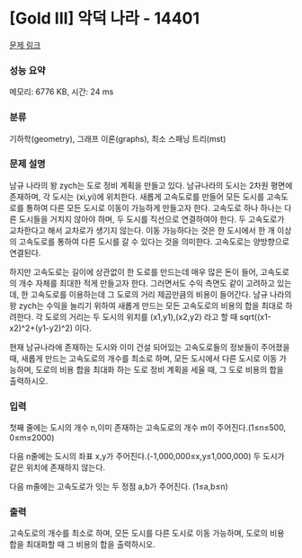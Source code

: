 # [Gold III] 악덕 나라 - 14401 

[문제 링크](https://www.acmicpc.net/problem/14401) 

### 성능 요약

메모리: 6776 KB, 시간: 24 ms

### 분류

기하학(geometry), 그래프 이론(graphs), 최소 스패닝 트리(mst)

### 문제 설명

<p>남규 나라의 왕 zych는 도로 정비 계획을 만들고 있다. 남규나라의 도시는 2차원 평면에 존재하며, 각 도시는 (xi,yi)에 위치한다. 새롭게 고속도로를 만들어 모든 도시를 고속도로를 통하여 다른 모든 도시로 이동이 가능하게 만들고자 한다. 고속도로 하나 하나는 다른 도시들을 거치지 않아야 하며, 두 도시를 직선으로 연결하여야 한다. 두 고속도로가 교차한다고 해서 교차로가 생기지 않는다. 이동 가능하다는 것은 한 도시에서 한 개 이상의 고속도로를 통하여 다른 도시를 갈 수 있다는 것을 의미한다. 고속도로는 양방향으로 연결된다.</p>

<p>하지만 고속도로는 길이에 상관없이 한 도로를 만드는데 매우 많은 돈이 들어, 고속도로의 개수 자체를 최대한 적게 만들고자 한다. 그러면서도 수익 측면도 같이 고려하고 있는데, 한 고속도로를 이용하는데 그 도로의 거리 제곱만큼의 비용이 들어간다. 남규 나라의 왕 zych는 수익을 늘리기 위하여 새롭게 만드는 모든 고속도로의 비용의 합을 최대로 하려한다. 각 도로의 거리는 두 도시의 위치를 (x1,y1),(x2,y2) 라고 할 때 sqrt((x1-x2)^2+(y1-y2)^2) 이다.</p>

<p>현재 남규나라에 존재하는 도시와 이미 건설 되어있는 고속도로들의 정보들이 주어졌을 때, 새롭게 만드는 고속도로의 개수를 최소로 하며, 모든 도시에서 다른 도시로 이동 가능하며, 도로의 비용 합을 최대화 하는 도로 정비 계획을 세울 때, 그 도로 비용의 합을 출력하시오.</p>

### 입력 

 <p>첫째 줄에는 도시의 개수 n,이미 존재하는 고속도로의 개수 m이 주어진다.(1≤n≤500, 0≤m≤2000)</p>

<p>다음 n줄에는 도시의 좌표 x,y가 주어진다.(-1,000,000≤x,y≤1,000,000) 두 도시가 같은 위치에 존재하지 않는다.</p>

<p>다음 m줄에는 고속도로가 잇는 두 정점 a,b가 주어진다. (1≤a,b≤n)</p>

### 출력 

 <p>고속도로의 개수를 최소로 하며, 모든 도시를 다른 도시로 이동 가능하며, 도로의 비용 합을 최대화할 때 그 비용의 합을 출력하시오.</p>

